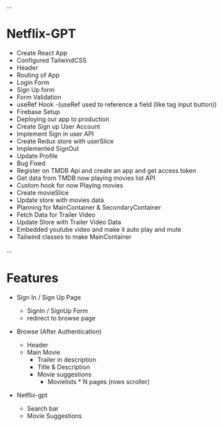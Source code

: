 ...
# Netflix-GPT
 
 - Create React App
 - Configured TailwindCSS
 - Header
 - Routing of App
 - Login Form
 - Sign Up form
 - Form Validation
 - useRef Hook
   -(useRef used to reference a field (like tag input button))
 - Firebase Setup
 - Deploying our app to production
 - Create Sign up User Account 
 - Implement Sign in user API
 - Create Redux store with userSlice
 - Implemented SignOut
 - Update Profile
 - Bug Fixed
 - Register on TMDB Api and create an app and get access token
 - Get data from TMDB now playing movies list API
 - Custom hook for now Playing movies
 - Create movieSlice
 - Update store with movies data
 - Planning for MainContainer & SecondaryContainer
 - Fetch Data for Trailer Video
 - Update Store with Trailer Video Data
 - Embedded youtube video and make it auto play and mute
 - Tailwind classes to make MainContainer 

 ...
 # Features
 - Sign In / Sign Up Page
    - SignIn / SignUp Form
    - redirect to browse page
 - Browse (After Authentication)
    - Header
    - Main Movie
        - Trailer in description
        - Title & Description
        - Movie suggestions
            - Movielists * N pages (rows scroller)

 - Netflix-gpt
    - Search bar
    - Movie Suggestions
